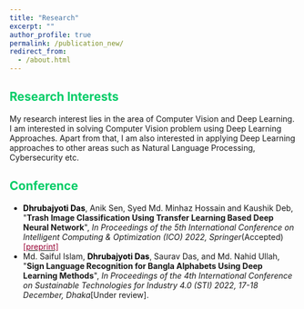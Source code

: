 ```yaml
---
title: "Research"
excerpt: ""
author_profile: true
permalink: /publication_new/
redirect_from: 
  - /about.html
---
```


## <font color="#00cc66"> Research Interests </font>  
My research interest lies in the area of Computer Vision and Deep Learning. I am interested in solving Computer Vision problem using Deep Learning Approaches.
Apart from that, I am also interested in applying Deep Learning approaches to other areas such as Natural Language Processing, Cybersecurity etc. 

## <font color="#00cc66"> Conference </font>  
* <b><font color="#000">Dhrubajyoti Das</font></b>, Anik Sen, Syed Md. Minhaz Hossain and Kaushik Deb, "**Trash Image Classification Using Transfer Learning Based Deep Neural Network**", _In Proceedings of the 5th International Conference on Intelligent Computing & Optimization (ICO) 2022, Springer_(Accepted)<a href="https://drive.google.com/file/d/15HVvdGddJvwdrA9z0L81Y8jCYIv1Kgid/view?usp=sharing"><font color="#990033">[preprint]</font></a>
* Md. Saiful Islam, <b><font color="#000">Dhrubajyoti Das</font></b>, Saurav Das, and Md. Nahid Ullah, "**Sign Language Recognition for Bangla Alphabets Using Deep Learning Methods**", _In Proceedings of the 4th International Conference on Sustainable Technologies for Industry 4.0 (STI) 2022, 17-18 December, Dhaka_[Under review].
